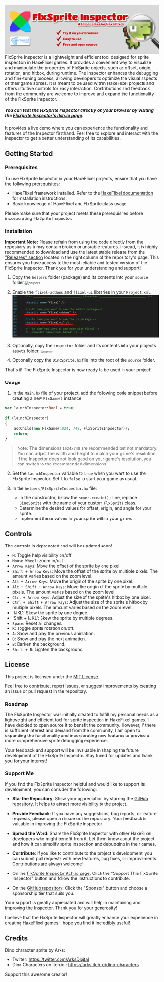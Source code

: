 

![banner](banner.png)FlxSprite Inspector is a lightweight and efficient tool designed for sprite inspection in HaxeFlixel games. It provides a convenient way to visualize and manipulate the properties of FlxSprite objects, such as offset, origin, rotation, and hitbox, during runtime. The Inspector enhances the debugging and fine-tuning process, allowing developers to optimize the visual aspects of their game sprites. It is meant to be used within HaxeFlixel projects and offers intuitive controls for easy interaction. Contributions and feedback from the community are welcome to improve and expand the functionality of the FlxSprite Inspector.

##### You can test the FlxSprite Inspector directly on your browser by visiting the [FlxSprite Inspector's itch.io page](https://harpwood.itch.io/flxsprite-inspector). 

It provides a live demo where you can experience the functionality and  features of the Inspector firsthand. Feel free to explore and interact  with the Inspector to get a better understanding of its capabilities. 

## Getting Started

### Prerequisites

To use FlxSprite Inspector in your HaxeFlixel projects, ensure that you have the following prerequisites:

- HaxeFlixel framework installed. Refer to the [HaxeFlixel documentation](https://haxeflixel.com/documentation/install-haxeflixel/) for installation instructions.
- Basic knowledge of HaxeFlixel and FlxSprite class usage.

Please make sure that your project meets these prerequisites before incorporating FlxSprite Inspector.

### Installation

**Important Note:** Please refrain from using the code directly from the repository as it may contain broken or unstable features. Instead, it is highly recommended to download and use the latest stable release from the ["Releases" section](https://github.com/harpwood/FlxSprite-Inspector/releases) located in the right column of the repository's page. This ensures you have access to the most reliable and tested version of the FlxSprite Inspector. Thank you for your understanding and support!

1. Copy the `helpers` folder (package) and its contents into your `source` folder.<img src="D:\Projects\Haxe\HaxeFlixel\FlxSpriteInspector\docs\helpers.png" alt="helpers" style="zoom:75%;" />

2. Enable the `flixel-addons` and `flixel-ui` libraries in your `Project.xml`. <img src="libraries.png" alt="libraries" style="zoom:75%;" />

3. Optionally, copy the `inspector` folder and its contents into your projects `assets` folder. <img src="D:\Projects\Haxe\HaxeFlixel\FlxSpriteInspector\docs\inspector.png" alt="inspector" style="zoom:50%;" />

   

4. Optionally copy the `DinoSprite.hx` file into the root of the `source` folder.

That's it! The FlxSprite Inspector is now ready to be used in your project!



### Usage

1. In the `Main.hx` file of your project, add the following code snippet before creating a new `FlxGame()` instance:

```haxe
var launchInspector:Bool = true;

if (launchInspector)
{
	addChild(new FlxGame(1024, 748, FlxSpriteInpsector));
	return;
}
```

> Note: The dimensions `1024x748` are recommended but not  mandatory. You can adjust the width and height to match your game's  resolution. If the Inspector does not look good on your game's  resolution, you can switch to the recommended dimensions.

2. Set the `launchInspector` variable to `true` when you want to use the FlxSprite Inspector. Set it to `false` to start your game as usual.

3. In the `helpers/FlxSpriteInspector.hx` file:

   - In the constructor, below the `super.create();` line, replace `DinoSprite` with the name of your custom `FlxSprite` class.
   - Determine the desired values for offset, origin, and angle for your sprite.
   - Implement these values in your sprite within your game.

## Controls

The controls is deprecated and will be updated soon!

- `H`: Toggle help visibility on/off
- `Mouse Wheel`: Zoom in/out
- `Arrow Keys`: Move the offset of the sprite by one pixel
- `Shift + Arrow Keys`: Move the offset of the sprite by multiple pixels. The amount varies based on the zoom level.
- `Alt + Arrow Keys`: Move the origin of the sprite by one pixel.
- `Alt + Shift + Arrow Keys`: Move the origin of the sprite by multiple pixels. The amount varies based on the zoom level.
- `Ctrl + Arrow Keys`: Adjust the size of the sprite's hitbox by one pixel.
- `Ctrl + Shift + Arrow Keys`: Adjust the size of the sprite's hitbox by multiple pixels. The amount varies based on the zoom level.
- 'IJKL': Skew the sprite by one degree. 
- 'Shift + IJKL': Skew the sprite by multiple degrees.
- `Space`: Reset all changes.
- `R`: Toggle sprite rotation on/off.
- `A`: Show and play the previous animation.
- `D`: Show and play the next animation.
- `B`: Darken the background.
- `Shift + B`: Lighten the background.

## License

This project is licensed under the [MIT License](LICENSE.md).

Feel free to contribute, report issues, or suggest improvements by creating an issue or pull request in the repository.

### Roadmap

The FlxSprite Inspector was initially created to fulfill my personal needs as a lightweight and efficient tool for sprite inspection in HaxeFlixel games. I have decided to open source it to benefit the community. However, if there is sufficient interest and demand from the community, I am open to expanding the functionality and incorporating new features to provide a more comprehensive sprite debugging experience.

Your feedback and support will be invaluable in shaping the future development of the FlxSprite Inspector. Stay tuned for updates and thank you for your interest!

### Support Me

If you find the FlxSprite Inspector helpful and would like to support its development, you can consider the following:

- **Star the Repository**: Show your appreciation by starring the [GitHub repository](https://github.com/harpwood/FlxSprite-Inspector). It helps to attract more visibility to the project.

- **Provide Feedback**: If you have any suggestions, bug reports, or feature requests, please open an issue on the repository. Your feedback is valuable in improving the FlxSprite Inspector.

- **Spread the Word**: Share the FlxSprite Inspector with other HaxeFlixel developers who might benefit from it. Let them know about the project and how it can simplify sprite inspection and debugging in their games.

- **Contribute**: If you like to contribute to the project's development, you can submit pull requests with new features, bug fixes, or improvements. Contributions are always welcome!

- On the [FlxSprite Inspector itch.io page](https://harpwood.itch.io/flxsprite-inspector): Click the "Support This FlxSprite Inspector" button and follow the instructions to contribute.

- On the [GitHub repository](https://github.com/harpwood/FlxSprite-Inspector): Click the "Sponsor" button and choose a sponsorship tier that suits you.

Your support is greatly appreciated and will help in maintaining and improving the Inspector. Thank you for your generosity!

I believe that the FlxSprite Inspector will greatly enhance your experience in creating HaxeFlixel games. I hope you find it incredibly useful!


## Credits

Dino character sprite by Arks:
 * Twitter: https://twitter.com/ArksDigital
 * Dino Characters on itch.io : https://arks.itch.io/dino-characters

Support this awesome creator! 
